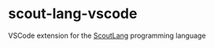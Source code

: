 # scout-lang-vscode

VSCode extension for the [ScoutLang](https://scout-lang.netlify.app) programming language
